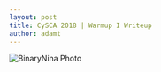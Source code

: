```yaml
---
layout: post
title: CySCA 2018 | Warmup I Writeup
author: adamt
---
```


![BinaryNina Photo](../static/binja_warmup1.png)
